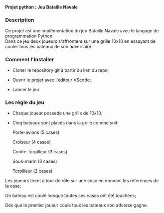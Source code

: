 #### Projet python : Jeu Bataille Navale

### Description

Ce projet est une implémentation du jeu Bataille Navale avec le langage de programmation Python.  
Dans ce jeu deux joueurs s'affrontent sur une grille 10x10 en essayant de couler tous les bateaux de son adversaire.

### Comment l'installer

- Cloner le repository git à partir du lien du repo;

- Ouvrir le projet avec l'editeur VScode;

- Lancer le jeu

### Les règle du jeu

- Chaque joueur possède une grille de 10x10;

- Cinq bateaux sont placés dans la grille comme suit:

  Porte-avions (5 cases)

  Croiseur (4 cases)

  Contre-torpilleur (3 cases)

  Sous-marin (3 cases)

  Torpilleur (2 cases)

Les joueurs tirent à tour de rôle sur une case en donnant les réferences de la case;

Un bateau est coulé lorsque toutes ses cases ont été touchées;

Dès que le premier joueur coule tous les bateaux son adverse gagne.
